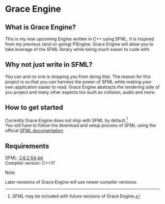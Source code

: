 # Grace Engine

## What is Grace Engine?

This is my new upcoming Engine written in C++ using SFML. It is inspired from my previous (and on going) PiEngine. Grace Engine will allow you to take leverage of the SFML library while being much easier to code with.

## Why not just write in SFML?

You can and no one is stopping you from doing that. The reason for this project is so that you can harness the power of SFML while making your own application easier to read.
Grace Engine abstracts the rendering side of you project and many other aspects too such as collision, audio and more.

## How to get started

Currently Grace Engine does not ship with SFML by default.[^1]\
You will have to follow the download and setup process of SFML using the official [SFML documentation](https://www.sfml-dev.org/tutorials/2.6/start-vc.php)

## Requirements

SFML: [2.6.2 64-bit](https://www.sfml-dev.org/download/sfml/2.6.2/)\
Compiler version: C++17

> [!NOTE]
> Later revisions of Grace Engine will use newer compiler versions.

[^1]: SFML may be included with future versions of Grace Engine.
